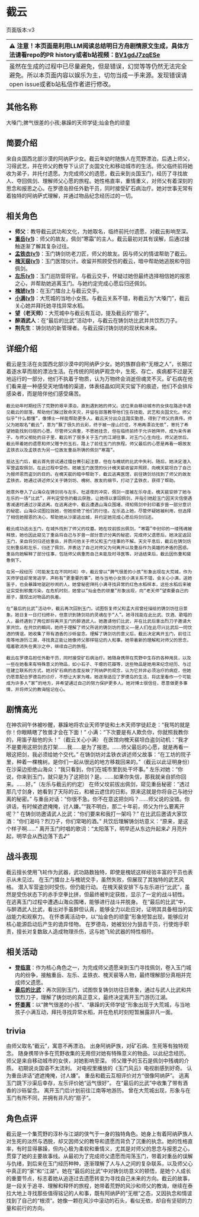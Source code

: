 # 截云
页面版本:v3
 

| :warning: 注意！本页面是利用LLM阅读总结明日方舟剧情原文生成，具体方法请看repo的PR history或者b站视频：[BV1gdJ7zqESe](https://www.bilibili.com/video/BV1gdJ7zqESe/)         |
|:----------------------------|
| 虽然在生成的过程中已尽量避免，但是错误，幻觉等等仍然无法完全避免。所以本页面内容以娱乐为主，切勿当成一手来源。发现错误请open issue或者b站私信作者进行修改。|



## 其他名称
大嗓门;脾气很差的小孩;暴躁的天师学徒;灿金色的顽童
## 简要介绍
来自炎国西北部沙漠的阿纳萨少女。截云年幼时随族人在荒野漂泊，后遇上师父，习得武艺，并在师父的教导下认识了炎国文化和移动城市的生活。师父临终前将她收为弟子，并托付遗愿。为完成师父的遗愿，截云来到炎国玉门，经历了寻找故人、夺回佩剑、理解师父心愿的旅程。她性格直率，重情重义，对师父有着深刻的思念和报恩之心。在罗德岛担任外勤干员，同时接受矿石病治疗。她对世事无常有着独特的阿纳萨式理解，并通过物品纪念经历过的一切。
## 相关角色
-   **师父**：教导截云武功和文化，为她取名，临终前托付遗愿，对截云影响至深。
-   **[重岳](char_2024_chyue.md)([v1](../chars/char_2024_chyue.md))**：师父的故友，佩剑“寒霜”的主人。截云最初对其有误解，后通过接触逐渐了解其复杂过往。
-   **[孟铁衣](extended_char_meng_tie_yi.md)([v1](../chars/extended_char_meng_tie_yi.md))**：玉门铸剑坊老刀匠，师父的故友。因与师父的情谊帮助了截云。
-   **[槐天裴](extended_char_huai_tian_pei.md)([v1](../chars/extended_char_huai_tian_pei.md))**：玉门医馆伙计。收留并照顾受伤的截云，暗中帮助她逃脱和夺回佩剑。
-   **[左乐](char_4121_zuole.md)([v1](../chars/char_4121_zuole.md))**：玉门巡防营将官。与截云交手，怀疑过她但最终选择相信她的报恩之心，并帮助她逃离玉门。与她约定完成心愿后归还佩剑。
-   **[槐琥](char_243_waaifu.md)([v1](../chars/char_243_waaifu.md))**：在玉门擂台上与截云交手。
-   **[小满](char_4122_grabds.md)([v1](../chars/char_4122_grabds.md))**：大荒城的当地小女孩。与截云关系不错，称截云为“大嗓门”，截云关心她并拜托她寻找异常水稻。
-   **望（老天师）**：大荒城中与截云有互动，提及截云的“扇子”。
-   **醉酒武人**：在“最后的比武”活动中，与截云在铸剑坊比武并共饮烈刀子。
-   **荆先生**：铸剑坊的新管理者。与截云探讨铸剑坊的现状和未来。
## 详细介绍
截云是生活在炎国西北部沙漠中的阿纳萨少女。她的族群自称“无根之人”，长期过着逐水草而居的漂泊生活。在传统的阿纳萨观念中，生死、存亡、疾病都不过是天地运行的一部分，他们不执着于物质，认为万物终会消逝但魂灵不灭。矿石病在他们看来是一种感受天地情绪的渠道，体表结晶如同天灾留下的痕迹，他们不会排斥感染者，而是陪伴他们感受痛苦。

    截云幼年时期经历了荒野的艰辛漂泊，直到遇到她的师父。这位来自移动城市的女侠在路途中遇见截云的部落，帮助他们躲过致命天灾，并留在部落教导他们生存技能、武艺和炎国文化。师父似乎“什么都懂”，像博士一样能帮助更多人。截云天分出众且踏实勤恳，得到了师父的真传。师父为她取名“截云”，意为“飘了很久的云彩，终于被一座山拦住，不用再漂泊无依”，寄托了希望她能找到归宿的心愿。尽管师父病重，不愿她挂念，但在临终前终于允许她拜师，成为亲传弟子。与师父相处的日子里，截云听了很多关于玉门的江湖往事，对玉门心生向往。师父逝世后，截云带着她的遗愿和师父赠予的玉石，踏上了前往玉门的旅程。师父最后的心愿是再看一眼故友孟铁衣以及孟铁衣为另一位故友重岳所铸的佩剑“寒霜”。

    抵达玉门后，截云首先尝试通过擂台赛引起注意，但在与槐琥的比武中失利。随后，她决定潜入军营盗取佩剑，在此过程中受伤。她被玉门医馆的伙计槐天裴收留并照顾，向槐天裴坦白了自己为报师恩而盗剑的目的。在槐天裴的暗中帮助下，截云逃离医馆，前往铸剑坊找到了师父的故友孟铁衣。她通过讲述师父关于铸剑坊、槐树、故友的细节，打动了孟铁衣，获得了帮助。

    她意外卷入了山海众在铸剑坊与左乐、杜遥夜的冲突，佩剑一度被左乐夺走。槐天裴安排了她与左乐的一场“比武”，并判定受伤的截云获胜，让她得以拿回佩剑，并指引她趁玉门因天灾信使遇害减速时通过沙渠逃离。在逃离途中，截云遭遇山海众围堵，得知佩剑中封印着岁兽一部分意识的秘密。山海众试图拉拢她，但她拒绝了他们的行径。左乐追上她，尽管怀疑她被利用，但选择了相信她报恩的决心，帮助她从沙渠逃出城，并约定她完成心愿后将剑归还。

    截云成功逃出玉门，在城外找到了师父的坟墓。她在坟前拔出佩剑，“寒霜”中封印的一缕残魂被释放，她也因此窥见了重岳将自己与岁兽一部分意识分离的秘密。完成师父遗愿后，她决定返回玉门，亲自将剑归还给重岳，并质问他关于师父和玉门往事的不解。天灾平息后，截云在铸剑坊见到重岳和左乐，归还了佩剑，并表达了自己对师父为何离开以及重岳作为英雄的矛盾的困惑。重岳向她解释了部分往事，包括师父病重而自己未能及时寻医等。对话结束后，截云因伤重和疲惫倒下。

    在另一段经历（可能发生在不同时间）中，截云曾以“脾气很差的小孩”形象出现在大荒城，作为天师学徒却常常逃学，声称有“更重要的事”。她与当地小女孩小满关系不错，会关心小满，送她笛子，也会暴躁地驱赶吵闹的人。她曾秘密拜托小满寻找异常的红色水稻样本，这些水稻后来被证实受到邪魔污染。在危机时刻，她曾以“灿金色的顽童”形象出现，向“老天师”望索要自己的扇子，展现出对物品的执着。

    在“最后的比武”活动中，截云再次回到玉门，试图恢复师父和孟大叔曾经描绘的铸剑坊往日景象。她日复一日打扫修补，但意识到铸剑坊的灵魂在于“人”。她寻找能在此比武、饮酒、歌唱的人，最终遇到了两位即将离开玉门的醉酒武人。她邀请他们比武，并在比武后拿出烈刀子邀请大家共饮。在共饮的瞬间，她终于理解了师父所说的铸剑坊的意义——是人们在此尽兴比武后一同饮酒的情谊。她收集了带有酒香的沙砾留念。理解了铸剑坊的意义后，截云决定离开玉门，前往江南等地游历江湖，寻找真正能让她像师父那样铭记的人和事。她带着新的理解和对师父的思念，唱着歌消失在黄沙之中，继续自己的旅程。

    截云在罗德岛担任外勤干员，同时接受矿石病治疗。她随身携带在荒野中生存的各种用具，以及一些在她看来有特殊意义的物品，如小石子、干瘪的花瓣等，这些物品是她用来纪念经历、与过往建立联系的方式。她对矿石病的态度反映了阿纳萨的观念，认为它并非必须治疗的病症，但她仍愿意配合罗德岛的诊疗，不想让大家为难。她逐渐适应了罗德岛的生活，将这里看作一个可能成为许多人“家”的地方，并希望通过自己的努力保护更多人。她对博士很信任，愿意做更多事情，并将师父的教诲铭记在心。
## 剧情高光
在神农祠午休被吵醒，暴躁地将农业天师学徒和土木天师学徒赶走：“我骂的就是你！你眼睛瞎了牧兽才会在下面！”
    小满：“下次要是有人欺负你，你就照我教你的，用笛子敲他的头！”（截云关心小满）
    在医馆向槐天裴坦白盗剑动机：“我才不是要用这把剑去打架......我......是为了报恩。......师父最后的心愿，就是再看一眼这把剑，我必须给她个交代。”
    在铸剑坊对孟铁衣讲述师父故事：“在工坊的院子里，种着一棵槐树。是你们一起从很远的地方移栽回来的。”（截云以此证明身份）
    在沙渠边拒绝山海众：“我只看到，你们在城市里到处干坏事。”
    左乐对她：“你说，你来到玉门，就只是为了这把剑？是。......如果你失信，那我就亲自抓你回来。......好。”（左乐与截云的约定）
    在师父坟前拔出佩剑，窥见重岳秘密：“透过那几寸剑身，她看到了天际的云，和被云遮住的日影。原来这就是你将自己与祂分离的秘密。”
    与重岳对话：“你很不急。你不在意这把剑吗？......师父说的没错。你讲话，有时候遮遮掩掩，讨人嫌。”“我不明白，那二十年前，师父为什么要离开呢？”
    在铸剑坊邀请武人比武：“你们要来和我打一架吗？”
    在比武后邀请大家饮酒：“你们渴吗？烈刀子，你们常喝的酒。”
    共饮后理解铸剑坊意义：“原来，是这个样子啊......”
    离开玉门时唱的歌词：“太阳落下，明早还从东边升起来♪ 月亮升起，明早会从西边落下去♪”
## 战斗表现
截云擅长使用飞轮作为武器，武功路数独特，即使是槐琥这样经验丰富的干员也表示从未见过。
    在玉门擂台上与槐琥交手，虽然失败，但展现了其独特的武艺风格。
    潜入军营盗剑时受伤，但仍能行动。
    在槐天裴安排下与左乐进行“比武”，虽然是受伤状态下的赤手空拳比拼，但最终被判定获胜，显示了一定的战斗韧性。
    在逃离玉门过程中遭遇山海众围堵，能够进行战斗并脱身。
    在“最后的比武”中，与醉酒武人比武，看出对手虽醉但认真，能够全力以赴应对，证明其具备相当的实战能力和观察力。
    在怀黍离活动中，以“灿金色的顽童”形象短暂出现，能够应对核心能源启动后产生的诡异怪物。
    在罗德岛，她被划分为狙击干员，行使炮手职责，擅长对复数敌人造成物理杀伤，这与她飞轮武器的特性相符。
## 相关活动
-   **[登临意](../stories/act23side.md)**：作为核心角色之一，为完成师父遗愿来到玉门寻找佩剑，卷入玉门城内的纷争，接触重岳、左乐、孟铁衣、槐天裴等人物，最终理解部分真相并完成师父遗愿。
-   **[最后的比武](../stories/story_bdhkgt_set_1.md)**：再次回到玉门，试图恢复铸剑坊往日景象，通过与武人比武和共饮烈刀子，理解了铸剑坊的真正意义，最终决定离开玉门游历江湖。
-   **[怀黍离](../stories/act31side.md)**：以“脾气很差的小孩”、“暴躁的天师学徒”形象出现于大荒城，与当地孩子小满互动，拜托寻找异常水稻，并在危机时刻短暂展露非凡一面。
## trivia
由师父取名“截云”，寓意不再漂泊。
    出身阿纳萨族，对矿石病、生死等有独特观念。
    随身携带许多在荒野收集的无用但对她有特殊意义的物品，以此纪念经历。
    师父是来自移动城市的女侠，对她影响至深。
    师父赠予的玉石是佩剑中残魂的介质。
    初期说炎国语不太流利。
    对电视里播放的《玉门风云》电视剧感到好奇。
    认为重岳讲话“遮遮掩掩，讨人嫌”。
    重岳和截云互相评价对方“很像阿纳萨”。
    逃离玉门跳下沙渠后幸存，左乐评价她“运气很好”。
    在“最后的比武”中收集了带有酒香的沙砾留念。
    离开玉门后计划前往江南等地游历。
    曾在大荒城出现，形象与在玉门有所不同，并拥有非凡的“扇子”。
## 角色点评
截云是一个集荒野的淳朴与江湖的侠气于一身的独特角色。她身上有着阿纳萨族人对生死的淡然与洒脱，却又因师父的教导和遗愿而背负了沉重的执念。她的性格直率，有时显得暴躁，但内心极为柔软和重情义，尤其是对师父的思念与报恩之心，贯穿了她的主要故事线。从最初为了完成师父遗愿而闯荡玉门，带着对重岳的误解与仇绪，到后来在玉门经历种种，逐渐理解了人与人之间的复杂联系，以及师父心中真正的“家”和“江湖”。她在“最后的比武”中对铸剑坊意义的顿悟，是她个人成长的重要节点，标志着她从追逐过去遗愿转变为寻找自己未来的方向。截云的故事，是一段关于追寻、理解和释怀的旅程，她带着荒野的风沙和师父的教诲，继续在泰拉大地上寻找那些值得铭记的人和事，既有阿纳萨的“无根”之态，又因执念和情谊找到了自己的“根须”。她像一颗在风沙中滚动的石头，看似无依，却自有坚韧的力量和前行的方向。